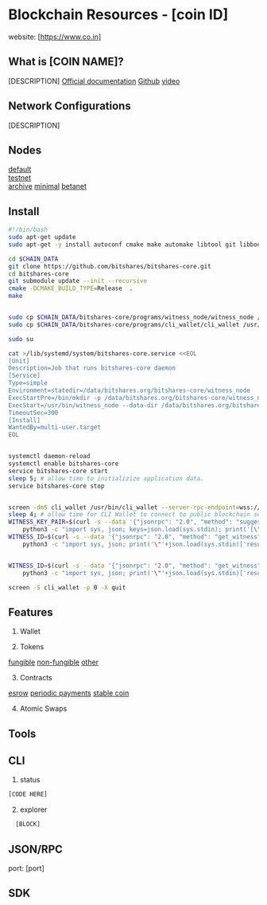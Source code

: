 Blockchain Resources - [coin ID]
================================

website: [https://www.co.in]

What is [COIN NAME]?
--------------------

[DESCRIPTION]
[Official documentation]()
[Github]()
[video]()

Network Configurations
----------------------
[DESCRIPTION]

Nodes
-----
[default](configs/default.toml)  
[testnet](configs/testnet.toml)  
[archive](configs/archive.toml)
[minimal](configs/minimal.toml)
[betanet](configs/betanet.toml)

Install
-------

```bash
#!/bin/bash
sudo apt-get update
sudo apt-get -y install autoconf cmake make automake libtool git libboost-all-dev libssl-dev g++ libcurl4-openssl-dev

cd $CHAIN_DATA
git clone https://github.com/bitshares/bitshares-core.git
cd bitshares-core
git submodule update --init --recursive
cmake -DCMAKE_BUILD_TYPE=Release  .
make


sudo cp $CHAIN_DATA/bitshares-core/programs/witness_node/witness_node /usr/bin/witness_node
sudo cp $CHAIN_DATA/bitshares-core/programs/cli_wallet/cli_wallet /usr/bin/cli_wallet

sudo su

cat >/lib/systemd/system/bitshares-core.service <<EOL
[Unit]
Description=Job that runs bitshares-core daemon
[Service]
Type=simple
Environment=statedir=/data/bitshares.org/bitshares-core/witness_node
ExecStartPre=/bin/mkdir -p /data/bitshares.org/bitshares-core/witness_node
ExecStart=/usr/bin/witness_node --data-dir /data/bitshares.org/bitshares-core/witness_node
TimeoutSec=300
[Install]
WantedBy=multi-user.target
EOL


systemctl daemon-reload
systemctl enable bitshares-core
service bitshares-core start
sleep 5; # allow time to initializize application data.
service bitshares-core stop


screen -dmS cli_wallet /usr/bin/cli_wallet --server-rpc-endpoint=wss://bitshares.openledger.info/ws --rpc-http-endpoint=127.0.0.1:8093
sleep 4; # allow time for CLI Wallet to connect to public blockchain server and open local RPC listener.
WITNESS_KEY_PAIR=$(curl -s --data '{"jsonrpc": "2.0", "method": "suggest_brain_key", "params": [], "id": 1}' http://127.0.0.1:8093 | \
    python3 -c "import sys, json; keys=json.load(sys.stdin); print('[\"'+keys['result']['pub_key']+'\",\"'+keys['result']['wif_priv_key']+'\"]')")
WITNESS_ID=$(curl -s --data '{"jsonrpc": "2.0", "method": "get_witness", "params": ["''"], "id": 1}' http://127.0.0.1:8093 | \
    python3 -c "import sys, json; print('\"'+json.load(sys.stdin)['result']['id']+'\"')")


WITNESS_ID=$(curl -s --data '{"jsonrpc": "2.0", "method": "get_witness", "params": ["''"], "id": 1}' http://127.0.0.1:8093 | \
    python3 -c "import sys, json; print('\"'+json.load(sys.stdin)['result']['id']+'\"')")

screen -S cli_wallet -p 0 -X quit
```

Features
--------

1. Wallet

2. Tokens

[fungible](features/fungible.json)
[non-fungible](features/non-fungible.json)
[other]()

3. Contracts

[esrow](features/escrow.sld)
[periodic payments](features/periodic_payments.sld)
[stable coin](features/stable_coin.sld)

4. Atomic Swaps


Tools
-----

CLI
---

1. status  

```bash
[CODE HERE]
```

2. explorer
```python
  [BLOCK]
```


JSON/RPC
--------
port: [port]


SDK
---



